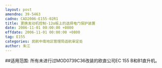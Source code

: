 ```yaml
---
layout: post
amendno: 39-5463
cadno: CAD2006-E155-02R1
title: 更换发动机控制-12α板上的选择电门保护装置
date: 2006-11-01 00:00:00 +0800
effdate: 2006-11-01 00:00:00 +0800
tag: E155
categories: 民航中南地区管理局适航审定处
author: 朱江
---
```


##适用范围:
所有未进行过MOD0739C36改装的欧直公司EC 155 B和B1直升机。

